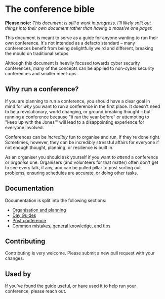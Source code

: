 # The conference bible

**Please note:**
*This document is still a work in progress. I'll likely split out things into their own document rather than having a massive one pager.*

This document is meant to serve as a guide for anyone wanting to run their own conference. It's not intended as a defacto standard – many conferences benefit from being delightfully weird and different, breaking the mould on traditional setups. 

Although this document is heavily focused towards cyber security conferences, many of the concepts can be applied to non-cyber security conferences and smaller meet-ups.

## Why run a conference?

If you are planning to run a conference, you should have a clear goal in mind for *why* you want to run a conference in the first place. It doesn't need to be a revolutionary, world changing, or ground breaking thought – but running a conference because "it ran the year before" or attempting to "keep up with the Jones'" will lead to a disappointing experience for everyone involved.

Conferences can be _incredibly_ fun to organise and run, if they're done right. Sometimes, however, they can be incredibly stressful affairs for everyone if not enough thought, planning, or resilience is built in.

As an organiser you should ask yourself if you want to *attend* a conference or *organise* one. Organisers (and volunteers for that matter) often don't get to see every talk, if any, and can be pulled pillar to post sorting out problems, ensuring schedules are accurate, or doing other tasks.

## Documentation

Documentation is split into the following sections:

* [Organisation and planning](organisation_and_planning.md)
* [Day Guides](guides.md)
* [Post conference](post_conference.md)
* [Common mistakes, general knowledge, and tips](tips_and_tricks.md)

## Contributing

Contributing is very welcome. Please submit a new pull request with your changes.

## Used by

If you've found the guide useful, or have used it to help run your conference, please reach out.
